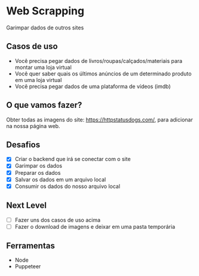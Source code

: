 # Web Scrapping

Garimpar dados de outros sites

## Casos de uso

- Você precisa pegar dados de livros/roupas/calçados/materiais para montar uma loja virtual
- Você quer saber quais os últimos anúncios de um determinado produto em uma loja virtual
- Você precisa pegar dados de uma plataforma de vídeos (imdb)

## O que vamos fazer?

Obter todas as imagens do site: https://httpstatusdogs.com/, para adicionar na nossa página web.

## Desafios

- [x] Criar o backend que irá se conectar com o site
- [x] Garimpar os dados
- [x] Preparar os dados
- [x] Salvar os dados em um arquivo local
- [x] Consumir os dados do nosso arquivo local

## Next Level

- [ ] Fazer uns dos casos de uso acima
- [ ] Fazer o download de imagens e deixar em uma pasta temporária

## Ferramentas

- Node
- Puppeteer
